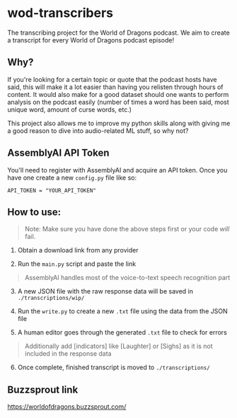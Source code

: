 # wod-transcribers
The transcribing project for the World of Dragons podcast. We aim to create a transcript for every World of Dragons podcast episode!

## Why?

If you're looking for a certain topic or quote that the podcast hosts have said, this will make it a lot easier than having you relisten through hours of content. It would also make for a good dataset should one wants to perform analysis on the podcast easily (number of times a word has been said, most unique word, amount of curse words, etc.)

This project also allows me to improve my python skills along with giving me a good reason to dive into audio-related ML stuff, so why not?

## AssemblyAI API Token

You'll need to register with AssemblyAI and acquire an API token. Once you have one create a new `config.py` file like so:

```
API_TOKEN = "YOUR_API_TOKEN"
```

## How to use:

> Note: Make sure you have done the above steps first or your code *will* fail.

1. Obtain a download link from any provider

2. Run the `main.py` script and paste the link
> AssemblyAI handles most of the voice-to-text speech recognition part

3. A new JSON file with the raw response data will be saved in `./transcriptions/wip/`

4. Run the `write.py` to create a new `.txt` file using the data from the JSON file

5. A human editor goes through the generated `.txt` file to check for errors
> Additionally add [indicators] like [Laughter] or [Sighs] as it is not included in the response data 

6. Once complete, finished transcript is moved to `./transcriptions/`

## Buzzsprout link
https://worldofdragons.buzzsprout.com/